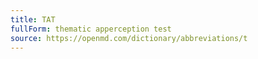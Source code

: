 ```yaml
---
title: TAT
fullForm: thematic apperception test
source: https://openmd.com/dictionary/abbreviations/t
---
```

